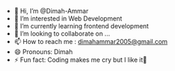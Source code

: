 - 👋 Hi, I’m @Dimah-Ammar
- 👀 I’m interested in Web Development
- 🌱 I’m currently learning frontend development 
- 💞️ I’m looking to collaborate on ...
- 📫 How to reach me : dimahammar2005@gmail.com
- 😄 Pronouns: Dimah
- ⚡ Fun fact: Coding makes me cry but I like it🥲

<!---
Dimah-Ammar/Dimah-Ammar is a ✨ special ✨ repository because its `README.md` (this file) appears on your GitHub profile.
You can click the Preview link to take a look at your changes.
--->

